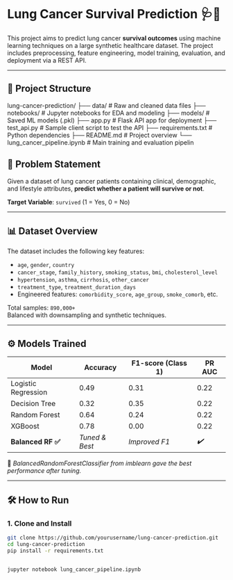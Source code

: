 # Lung Cancer Survival Prediction 🩺🎯

This project aims to predict lung cancer **survival outcomes** using machine learning techniques on a large synthetic healthcare dataset. The project includes preprocessing, feature engineering, model training, evaluation, and deployment via a REST API.

---

## 📂 Project Structure
lung-cancer-prediction/
├── data/ # Raw and cleaned data files
├── notebooks/ # Jupyter notebooks for EDA and modeling
├── models/ # Saved ML models (.pkl)
├── app.py # Flask API app for deployment
├── test_api.py # Sample client script to test the API
├── requirements.txt # Python dependencies
├── README.md # Project overview
└── lung_cancer_pipeline.ipynb # Main training and evaluation pipelin

## 🧠 Problem Statement

Given a dataset of lung cancer patients containing clinical, demographic, and lifestyle attributes, **predict whether a patient will survive or not**.

**Target Variable**: `survived` (1 = Yes, 0 = No)

---

## 📊 Dataset Overview

The dataset includes the following key features:

- `age`, `gender`, `country`
- `cancer_stage`, `family_history`, `smoking_status`, `bmi`, `cholesterol_level`
- `hypertension`, `asthma`, `cirrhosis`, `other_cancer`
- `treatment_type`, `treatment_duration_days`
- Engineered features: `comorbidity_score`, `age_group`, `smoke_comorb`, etc.

Total samples: `890,000+`  
Balanced with downsampling and synthetic techniques.

---

## ⚙️ Models Trained

| Model               | Accuracy | F1-score (Class 1) | PR AUC |
|--------------------|----------|---------------------|--------|
| Logistic Regression | 0.49     | 0.31                | 0.22   |
| Decision Tree       | 0.32     | 0.35                | 0.22   |
| Random Forest       | 0.64     | 0.24                | 0.22   |
| XGBoost             | 0.78     | 0.00                | 0.22   |
| **Balanced RF ✅**     | *Tuned & Best* | *Improved F1*     | *✔️*     |

📌 *BalancedRandomForestClassifier from imblearn gave the best performance after tuning.*

---

## 🛠️ How to Run

### 1. Clone and Install
```bash
git clone https://github.com/yourusername/lung-cancer-prediction.git
cd lung-cancer-prediction
pip install -r requirements.txt


jupyter notebook lung_cancer_pipeline.ipynb
